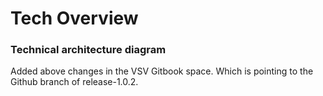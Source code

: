 # Tech Overview

### Technical architecture diagram

Added above changes in the VSV Gitbook space. Which is pointing to the Github branch of release-1.0.2.
